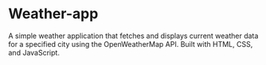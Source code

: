 # Weather-app
A simple weather application that fetches and displays current weather data for a specified city using the OpenWeatherMap API. Built with HTML, CSS, and JavaScript.
